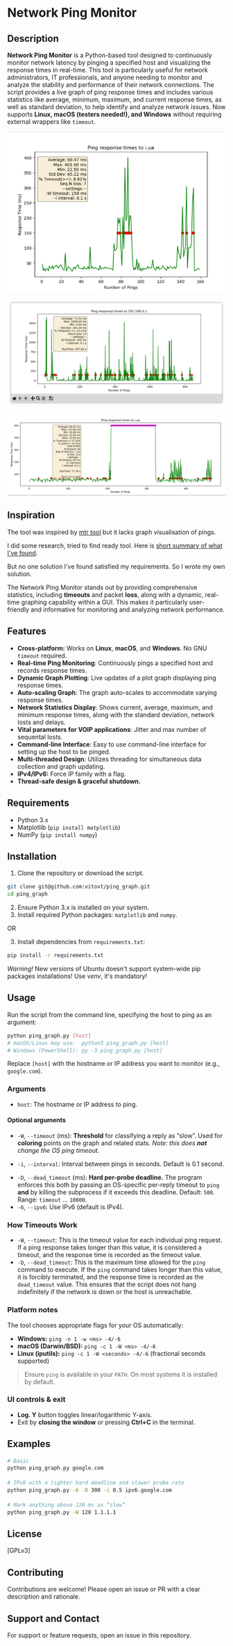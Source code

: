 # Network Ping Monitor

## Description

**Network Ping Monitor** is a Python-based tool designed to continuously monitor network latency by pinging a specified host and visualizing the response times in real-time. This tool is particularly useful for network administrators, IT professionals, and anyone needing to monitor and analyze the stability and performance of their network connections. The script provides a live graph of ping response times and includes various statistics like average, minimum, maximum, and current response times, as well as standard deviation, to help identify and analyze network issues.
Now supports **Linux, macOS (**testers needed!**), and Windows** without requiring external wrappers like `timeout`.

![Ping Monitor main window](screenshots/main_window.png?raw=true)

![Ping Monitor main window](screenshots/screenshot2.png?raw=true)

![Network Lost vizualization](screenshots/screenshot_with_losts.png?raw=true)

## Inspiration
The tool was inspired by [mtr tool](https://github.com/traviscross/mtr) but it lacks graph visualisation of pings.

I did some research, tried to find ready tool. Here is [short summary of what I've found](COMPETITORS.md).

But no one solution I've found satisfied my requirements. So I wrote my own solution.

The Network Ping Monitor stands out by providing comprehensive statistics, including **timeouts** and packet **loss**, along with a dynamic, real-time graphing capability within a GUI. This makes it particularly user-friendly and informative for monitoring and analyzing network performance.

## Features

- **Cross-platform:** Works on **Linux**, **macOS**, and **Windows**. No GNU `timeout` required.
- **Real-time Ping Monitoring**: Continuously pings a specified host and records response times.
- **Dynamic Graph Plotting**: Live updates of a plot graph displaying ping response times.
- **Auto-scaling Graph**: The graph auto-scales to accommodate varying response times.
- **Network Statistics Display**: Shows current, average, maximum, and minimum response times, along with the standard deviation, network losts and delays.
- **Vital parameters for VOIP applications**: Jitter and max number of sequental losts.
- **Command-line Interface**: Easy to use command-line interface for setting up the host to be pinged.
- **Multi-threaded Design**: Utilizes threading for simultaneous data collection and graph updating.
- **IPv4/IPv6:** Force IP family with a flag.
- **Thread-safe design & graceful shutdown.**

## Requirements

- Python 3.x
- Matplotlib (`pip install matplotlib`)
- NumPy (`pip install numpy`)

## Installation

1. Clone the repository or download the script.
```sh
git clone git@github.com:vitovt/ping_graph.git
cd ping_graph
```
2. Ensure Python 3.x is installed on your system.
3. Install required Python packages: `matplotlib` and `numpy`.

OR

3. Install dependencies from `requirements.txt`:
```sh
pip install -r requirements.txt
```
*Warning!* New versions of Ubuntu doesn't support system-wide pip packages installations!
Use *venv*, it's mandatory!


## Usage

Run the script from the command line, specifying the host to ping as an argument:

```sh
python ping_graph.py [host]
# macOS/Linux may use:  python3 ping_graph.py [host]
# Windows (PowerShell): py -3 ping_graph.py [host]
```

Replace `[host]` with the hostname or IP address you want to monitor (e.g., `google.com`).

### Arguments

- `host`: The hostname or IP address to ping.

#### Optional arguments

* `-W`, `--timeout` (ms): **Threshold** for classifying a reply as “slow”.
  Used for **coloring** points on the graph and related stats.
  *Note: this does **not** change the OS ping timeout.*
- `-i`, `--interval`: Interval between pings in seconds. Default is 0.1 second.
* `-D`, `--dead_timeout` (ms): **Hard per-probe deadline.**
  The program enforces this both by passing an OS-specific per-reply timeout to `ping` **and** by killing the subprocess if it exceeds this deadline.
  Default: `500`. Range: `timeout` … `10000`.
* `-6`, `--ipv6`: Use IPv6 (default is IPv4).

### How Timeouts Work

- `-W`, `--timeout`: This is the timeout value for each individual ping request. If a ping response takes longer than this value, it is considered a timeout, and the response time is recorded as the timeout value.
- `-D`, `--dead_timeout`: This is the maximum time allowed for the `ping` command to execute. If the `ping` command takes longer than this value, it is forcibly terminated, and the response time is recorded as the `dead_timeout` value. This ensures that the script does not hang indefinitely if the network is down or the host is unreachable.

### Platform notes

The tool chooses appropriate flags for your OS automatically:

* **Windows:** `ping -n 1 -w <ms> -4/-6`
* **macOS (Darwin/BSD):** `ping -c 1 -W <ms> -4/-6`
* **Linux (iputils):** `ping -c 1 -W <seconds> -4/-6` (fractional seconds supported)

> Ensure `ping` is available in your `PATH`. On most systems it is installed by default.

### UI controls & exit

* **Log. Y** button toggles linear/logarithmic Y-axis.
* Exit by **closing the window** or pressing **Ctrl+C** in the terminal.

## Examples

```sh
# Basic
python ping_graph.py google.com

# IPv6 with a tighter hard deadline and slower probe rate
python ping_graph.py -6 -D 300 -i 0.5 ipv6.google.com

# Mark anything above 120 ms as “slow”
python ping_graph.py -W 120 1.1.1.1
```

## License

[GPLv3]

## Contributing

Contributions are welcome! Please open an issue or PR with a clear description and rationale.

## Support and Contact

For support or feature requests, open an issue in this repository.
